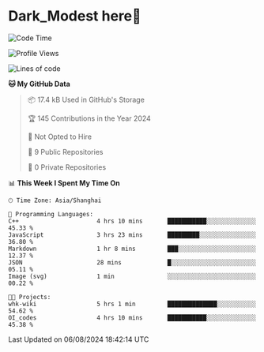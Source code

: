 # Dark_Modest here👋
<!--
<img align="left" src="https://github-readme-stats.vercel.app/api/top-langs/?username=DarkModest" height=255>
<img align="left" src="https://github-readme-stats.vercel.app/api?username=DarkModest&include_all_commits=true&count_private-true&custom_title=Dark_Modest'%20GitHub%20Stats&line_height=30&show_icons=true&hide_border=false&bg_color=ffffff&title_color=000000&icon_color=000000&text_color=463467"><br>
-->
<!--START_SECTION:waka-->
![Code Time](http://img.shields.io/badge/Code%20Time-110%20hrs%2044%20mins-blue)

![Profile Views](http://img.shields.io/badge/Profile%20Views-0-blue)

![Lines of code](https://img.shields.io/badge/From%20Hello%20World%20I%27ve%20Written-26.2%20thousand%20lines%20of%20code-blue)

**🐱 My GitHub Data** 

> 📦 17.4 kB Used in GitHub's Storage 
 > 
> 🏆 145 Contributions in the Year 2024
 > 
> 🚫 Not Opted to Hire
 > 
> 📜 9 Public Repositories 
 > 
> 🔑 0 Private Repositories 
 > 
📊 **This Week I Spent My Time On** 

```text
🕑︎ Time Zone: Asia/Shanghai

💬 Programming Languages: 
C++                      4 hrs 10 mins       ███████████░░░░░░░░░░░░░░   45.33 % 
JavaScript               3 hrs 23 mins       █████████░░░░░░░░░░░░░░░░   36.80 % 
Markdown                 1 hr 8 mins         ███░░░░░░░░░░░░░░░░░░░░░░   12.37 % 
JSON                     28 mins             █░░░░░░░░░░░░░░░░░░░░░░░░   05.11 % 
Image (svg)              1 min               ░░░░░░░░░░░░░░░░░░░░░░░░░   00.22 % 

🐱‍💻 Projects: 
whk-wiki                 5 hrs 1 min         ██████████████░░░░░░░░░░░   54.62 % 
OI_codes                 4 hrs 10 mins       ███████████░░░░░░░░░░░░░░   45.38 % 
```


 Last Updated on 06/08/2024 18:42:14 UTC
<!--END_SECTION:waka-->
